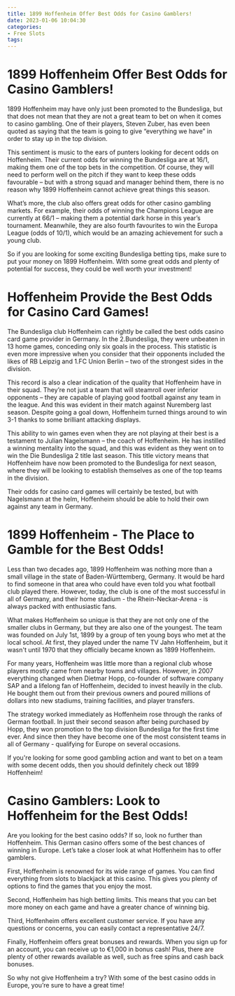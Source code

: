 ```yaml
---
title: 1899 Hoffenheim Offer Best Odds for Casino Gamblers!
date: 2023-01-06 10:04:30
categories:
- Free Slots
tags:
---
```



#  1899 Hoffenheim Offer Best Odds for Casino Gamblers!

 1899 Hoffenheim may have only just been promoted to the Bundesliga, but that does not mean that they are not a great team to bet on when it comes to casino gambling. One of their players, Steven Zuber, has even been quoted as saying that the team is going to give “everything we have” in order to stay up in the top division.

This sentiment is music to the ears of punters looking for decent odds on Hoffenheim. Their current odds for winning the Bundesliga are at 16/1, making them one of the top bets in the competition. Of course, they will need to perform well on the pitch if they want to keep these odds favourable – but with a strong squad and manager behind them, there is no reason why 1899 Hoffenheim cannot achieve great things this season.

What’s more, the club also offers great odds for other casino gambling markets. For example, their odds of winning the Champions League are currently at 66/1 – making them a potential dark horse in this year’s tournament. Meanwhile, they are also fourth favourites to win the Europa League (odds of 10/1), which would be an amazing achievement for such a young club.

So if you are looking for some exciting Bundesliga betting tips, make sure to put your money on 1899 Hoffenheim. With some great odds and plenty of potential for success, they could be well worth your investment!

#  Hoffenheim Provide the Best Odds for Casino Card Games!




The Bundesliga club Hoffenheim can rightly be called the best odds casino card game provider in Germany. In the 2.Bundesliga, they were unbeaten in 13 home games, conceding only six goals in the process. This statistic is even more impressive when you consider that their opponents included the likes of RB Leipzig and 1.FC Union Berlin – two of the strongest sides in the division.

This record is also a clear indication of the quality that Hoffenheim have in their squad. They’re not just a team that will steamroll over inferior opponents – they are capable of playing good football against any team in the league. And this was evident in their match against Nuremberg last season. Despite going a goal down, Hoffenheim turned things around to win 3-1 thanks to some brilliant attacking displays.

This ability to win games even when they are not playing at their best is a testament to Julian Nagelsmann – the coach of Hoffenheim. He has instilled a winning mentality into the squad, and this was evident as they went on to win the Die Bundesliga 2 title last season. This title victory means that Hoffenheim have now been promoted to the Bundesliga for next season, where they will be looking to establish themselves as one of the top teams in the division.

Their odds for casino card games will certainly be tested, but with Nagelsmann at the helm, Hoffenheim should be able to hold their own against any team in Germany.

#  1899 Hoffenheim - The Place to Gamble for the Best Odds!

Less than two decades ago, 1899 Hoffenheim was nothing more than a small village in the state of Baden-Württemberg, Germany. It would be hard to find someone in that area who could have even told you what football club played there. However, today, the club is one of the most successful in all of Germany, and their home stadium - the Rhein-Neckar-Arena - is always packed with enthusiastic fans.

What makes Hoffenheim so unique is that they are not only one of the smaller clubs in Germany, but they are also one of the youngest. The team was founded on July 1st, 1899 by a group of ten young boys who met at the local school. At first, they played under the name TV Jahn Hoffenheim, but it wasn't until 1970 that they officially became known as 1899 Hoffenheim.

For many years, Hoffenheim was little more than a regional club whose players mostly came from nearby towns and villages. However, in 2007 everything changed when Dietmar Hopp, co-founder of software company SAP and a lifelong fan of Hoffenheim, decided to invest heavily in the club. He bought them out from their previous owners and poured millions of dollars into new stadiums, training facilities, and player transfers.

The strategy worked immediately as Hoffenheim rose through the ranks of German football. In just their second season after being purchased by Hopp, they won promotion to the top division Bundesliga for the first time ever. And since then they have become one of the most consistent teams in all of Germany - qualifying for Europe on several occasions.

If you're looking for some good gambling action and want to bet on a team with some decent odds, then you should definitely check out 1899 Hoffenheim!

#  Casino Gamblers: Look to Hoffenheim for the Best Odds!

Are you looking for the best casino odds? If so, look no further than Hoffenheim. This German casino offers some of the best chances of winning in Europe. Let’s take a closer look at what Hoffenheim has to offer gamblers.

First, Hoffenheim is renowned for its wide range of games. You can find everything from slots to blackjack at this casino. This gives you plenty of options to find the games that you enjoy the most.

Second, Hoffenheim has high betting limits. This means that you can bet more money on each game and have a greater chance of winning big.

Third, Hoffenheim offers excellent customer service. If you have any questions or concerns, you can easily contact a representative 24/7.

Finally, Hoffenheim offers great bonuses and rewards. When you sign up for an account, you can receive up to €1,000 in bonus cash! Plus, there are plenty of other rewards available as well, such as free spins and cash back bonuses.

So why not give Hoffenheim a try? With some of the best casino odds in Europe, you’re sure to have a great time!